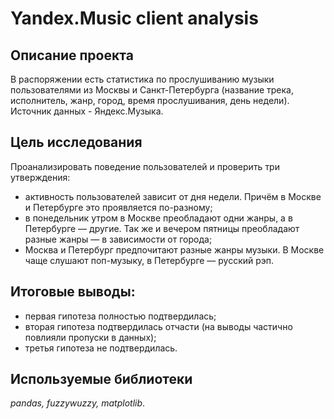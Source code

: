 # Yandex.Music client analysis

## Описание проекта

В распоряжении есть статистика по прослушиванию музыки пользователями из Москвы и Санкт-Петербурга (название трека, исполнитель, жанр, город, время прослушивания, день недели). Источник данных - Яндекс.Музыка. 

## Цель исследования 
Проанализировать поведение пользователей и проверить три утверждения:
- активность пользователей зависит от дня недели. Причём в Москве и Петербурге это проявляется по-разному;
- в понедельник утром в Москве преобладают одни жанры, а в Петербурге — другие. Так же и вечером пятницы преобладают разные жанры — в зависимости от города;
- Москва и Петербург предпочитают разные жанры музыки. В Москве чаще слушают поп-музыку, в Петербурге — русский рэп.

## Итоговые выводы:
- первая гипотеза полностью подтвердилась;
- вторая гипотеза подтвердилась отчасти (на выводы частично повлияли пропуски в данных);
- третья гипотеза не подтвердилась. 

## Используемые библиотеки 
*pandas, fuzzywuzzy, matplotlib*. 
